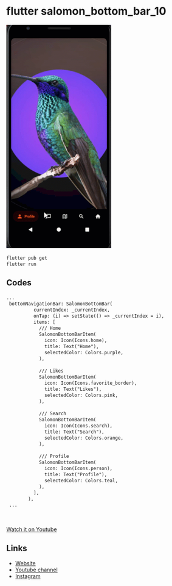 # flutter salomon_bottom_bar_10

![salomon_bottom_bar](./assets/images/readme.gif?raw=true "Optional Title")

```
flutter pub get
flutter run
```
## Codes

```
...
 bottomNavigationBar: SalomonBottomBar(
          currentIndex: _currentIndex,
          onTap: (i) => setState(() => _currentIndex = i),
          items: [
            /// Home
            SalomonBottomBarItem(
              icon: Icon(Icons.home),
              title: Text("Home"),
              selectedColor: Colors.purple,
            ),

            /// Likes
            SalomonBottomBarItem(
              icon: Icon(Icons.favorite_border),
              title: Text("Likes"),
              selectedColor: Colors.pink,
            ),

            /// Search
            SalomonBottomBarItem(
              icon: Icon(Icons.search),
              title: Text("Search"),
              selectedColor: Colors.orange,
            ),

            /// Profile
            SalomonBottomBarItem(
              icon: Icon(Icons.person),
              title: Text("Profile"),
              selectedColor: Colors.teal,
            ),
          ],
        ),
 ...
```

<br><br>
[Watch it on Youtube](https://youtube.com)

## Links

* [Website](https://phloxcompany.com)
* [Youtube channel](https://www.youtube.com/channel/UC6sTNoJi_G_O5lNzc6JgLew)
* [Instagram](https://instagram.com/phloxcompany)

